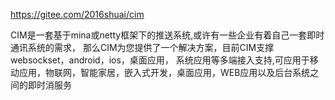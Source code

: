 https://gitee.com/2016shuai/cim


CIM是一套基于mina或netty框架下的推送系统,或许有一些企业有着自己一套即时通讯系统的需求，
那么CIM为您提供了一个解决方案，目前CIM支撑 websockset，android，ios，桌面应用，
系统应用等多端接入支持,可应用于移动应用，物联网，智能家居，嵌入式开发，桌面应用，WEB应用以及后台系统之间的即时消服务